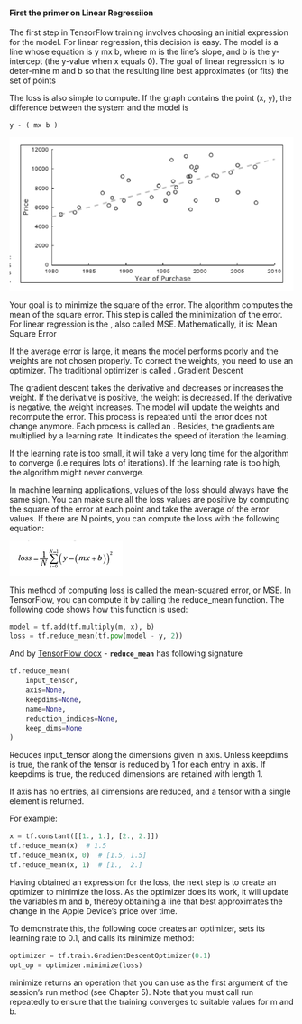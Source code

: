 #### First the primer on Linear Regressiion

The first step in TensorFlow training involves choosing an initial expression for the model. For linear regression, this decision is easy. The model
is a line whose equation is y mx b, where m is the line’s slope, and b is the y-intercept (the y-value when x equals 0). The goal of linear regression is to deter-mine m and b so that the resulting line best approximates (or fits) the set of points

The loss is also simple to compute. If the graph contains the point (x, y), the ­difference between the system and the model is

```
y - ( mx b )

```

![](./assets/2020-07-25-14-03-32.png)

Your goal is to minimize the square of the error. The algorithm computes the mean of the square error. This step is called the minimization of the error. For linear regression is the , also called MSE. Mathematically, it is: Mean Square Error

If the average error is large, it means the model performs poorly and the weights are not chosen properly. To correct the weights, you need to use an optimizer. The traditional optimizer is called . Gradient Descent

The gradient descent takes the derivative and decreases or increases the weight. If the derivative is positive, the weight is decreased. If the derivative is negative, the weight increases. The model will update the weights and recompute the error. This process is repeated until the error does not change anymore. Each process is called an . Besides, the gradients are multiplied by a learning rate. It indicates the speed of iteration the learning.

If the learning rate is too small, it will take a very long time for the algorithm to converge (i.e requires lots of iterations). If the learning rate is too high, the algorithm might never converge.

In machine learning applications, values of the loss should always have the same sign. You can make sure all the loss values are positive by computing the square of the error at each point and take the average of the error values. If there are N points, you can compute the loss with the following equation:

![](./assets/2020-07-25-14-09-10.png)

This method of computing loss is called the mean-squared error, or MSE. In TensorFlow, you can compute it by calling the reduce_mean function. The following code shows how this function is used:

```py
model = tf.add(tf.multiply(m, x), b)
loss = tf.reduce_mean(tf.pow(model - y, 2))

```

And by [TensorFlow docx](https://docs.w3cub.com/tensorflow~python/tf/reduce_mean/) - **`reduce_mean`** has following signature

```py
tf.reduce_mean(
    input_tensor,
    axis=None,
    keepdims=None,
    name=None,
    reduction_indices=None,
    keep_dims=None
)
```

Reduces input_tensor along the dimensions given in axis. Unless keepdims is true, the rank of the tensor is reduced by 1 for each entry in axis. If keepdims is true, the reduced dimensions are retained with length 1.

If axis has no entries, all dimensions are reduced, and a tensor with a single element is returned.

For example:

```py
x = tf.constant([[1., 1.], [2., 2.]])
tf.reduce_mean(x)  # 1.5
tf.reduce_mean(x, 0)  # [1.5, 1.5]
tf.reduce_mean(x, 1)  # [1.,  2.]
```

Having obtained an expression for the loss, the next step is to create an optimizer to minimize the loss. As the optimizer does its work, it will update the variables m and b, thereby obtaining a line that best approximates the change in the Apple Device’s price over time.

To demonstrate this, the following code creates an optimizer, sets its learning rate to 0.1, and calls its minimize method:

```py
optimizer = tf.train.GradientDescentOptimizer(0.1)
opt_op = optimizer.minimize(loss)

```

minimize returns an operation that you can use as the first argument of the session’s run method (see Chapter 5). Note that you must call run repeatedly to ensure that the training converges to suitable values for m and b.
